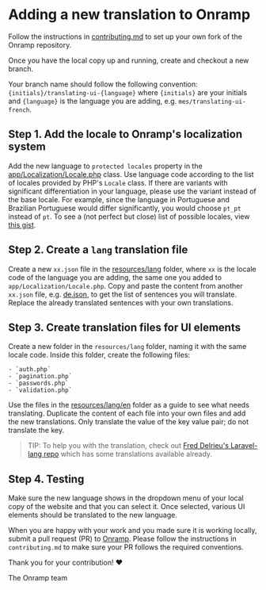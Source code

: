 # Adding a new translation to Onramp

Follow the instructions in [contributing.md](/contributing.md) to set up your own fork of the Onramp repository.

Once you have the local copy up and running, create and checkout a new branch.

Your branch name should follow the following convention: `{initials}/translating-ui-{language}` where `{initials}` are your initials and `{language}` is the language you are adding, e.g. `mes/translating-ui-french`.

## Step 1. Add the locale to Onramp's localization system

Add the new language to `protected locales` property in the [app/Localization/Locale.php](/app/Localization/Locale.php) class. Use language code according to the list of locales provided by PHP's `Locale` class. If there are variants with significant differentiation in your language, please use the variant instead of the base locale. For example, since the language in Portuguese and Brazilian Portuguese would differ significantly, you would choose `pt_pt` instead of `pt`. To see a (not perfect but close) list of possible locales, view [this gist](https://gist.github.com/mattstauffer/5d88119825667916aa618dedb4988381).

## Step 2. Create a `lang` translation file

Create a new `xx.json` file in the [resources/lang](/resources/lang) folder, where `xx` is the locale code of the language you are adding, the same one you added to `app/Localization/Locale.php`. Copy and paste the content from another `xx.json` file, e.g. [de.json](/resources/lang/de.json), to get the list of sentences you will translate. Replace the already translated sentences with your own translations.

## Step 3. Create translation files for UI elements

Create a new folder in the `resources/lang` folder, naming it with the same locale code. Inside this folder, create the following files:

    - `auth.php`
    - `pagination.php`
    - `passwords.php`
    - `validation.php`

Use the files in the [resources/lang/en](/resources/lang/en) folder as a guide to see what needs translating. Duplicate the content of each file into your own files and add the new translations. Only translate the value of the key value pair; do not translate the key.

> TIP: To help you with the translation, check out [Fred Delrieu's Laravel-lang repo](https://github.com/caouecs/Laravel-lang/tree/master/src) which has some translations available already.

## Step 4. Testing

Make sure the new language shows in the dropdown menu of your local copy of the website and that you can select it. Once selected, various UI elements should be translated to the new language.

When you are happy with your work and you made sure it is working locally, submit a pull request (PR) to [Onramp](https://github.com/tighten/onramp). Please follow the instructions in `contributing.md` to make sure your PR follows the required conventions.

Thank you for your contribution! :heart:

The Onramp team
